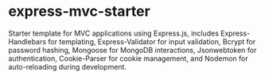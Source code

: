 # express-mvc-starter
Starter template for MVC applications using Express.js, includes Express-Handlebars for templating, Express-Validator for input validation, Bcrypt for password hashing, Mongoose for MongoDB interactions, Jsonwebtoken for authentication, Cookie-Parser for cookie management, and Nodemon for auto-reloading during development.
